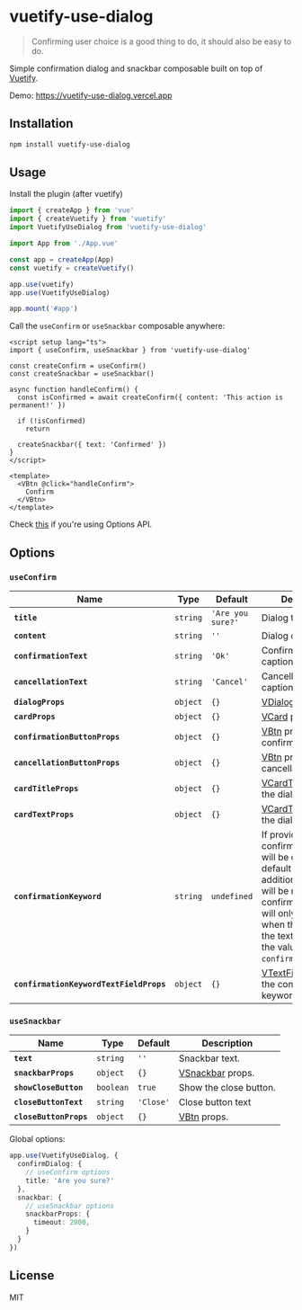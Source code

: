 # vuetify-use-dialog

> Confirming user choice is a good thing to do, it should also be easy to do.

Simple confirmation dialog and snackbar composable built on top of [Vuetify](https://next.vuetifyjs.com).

Demo: https://vuetify-use-dialog.vercel.app

## Installation

```bash
npm install vuetify-use-dialog
```

## Usage

Install the plugin (after vuetify)

```ts
import { createApp } from 'vue'
import { createVuetify } from 'vuetify'
import VuetifyUseDialog from 'vuetify-use-dialog'

import App from './App.vue'

const app = createApp(App)
const vuetify = createVuetify()

app.use(vuetify)
app.use(VuetifyUseDialog)

app.mount('#app')
```

Call the `useConfirm` or `useSnackbar` composable anywhere:

```vue
<script setup lang="ts">
import { useConfirm, useSnackbar } from 'vuetify-use-dialog'

const createConfirm = useConfirm()
const createSnackbar = useSnackbar()

async function handleConfirm() {
  const isConfirmed = await createConfirm({ content: 'This action is permanent!' })

  if (!isConfirmed)
    return

  createSnackbar({ text: 'Confirmed' })
}
</script>

<template>
  <VBtn @click="handleConfirm">
    Confirm
  </VBtn>
</template>
```

Check [this](https://github.com/wobsoriano/vuetify-use-dialog/issues/4) if you're using Options API.

## Options

### `useConfirm`

| Name                                    | Type        | Default           | Description                                                                                                                                                                                                                            |
| --------------------------------------- | ----------- | ----------------- | -------------------------------------------------------------------------------------------------------------------------------------------------------------------------------------------------------------------------------------- |
| **`title`**                             | `string` | `'Are you sure?'` | Dialog title.                                                                                                                                                                                                                          |
| **`content`**                       | `string` | `''`              | Dialog content.                                                                                                                                                                          |
| **`confirmationText`**                  | `string` | `'Ok'`            | Confirmation button caption.                                                                                                                                                                                                           |
| **`cancellationText`**                  | `string` | `'Cancel'`        | Cancellation button caption.                                                                                                                                                                                                           |
| **`dialogProps`**                       | `object`    | `{}`              | [VDialog](https://next.vuetifyjs.com/en/api/v-dialog/#props) props.                                                                                                                                                             |
| **`cardProps`**                | `object`    | `{}`              | [VCard](https://next.vuetifyjs.com/en/api/v-card/#props) props.                                                                                                                                              |
| **`confirmationButtonProps`**           | `object`    | `{}`              | [VBtn](https://next.vuetifyjs.com/en/api/v-btn/#props) props for the confirmation button.                                                                                                                                 |
| **`cancellationButtonProps`**           | `object`    | `{}`              | [VBtn](https://next.vuetifyjs.com/en/api/v-btn/#props) props for the cancellation button.                                                                                                                                 |
| **`cardTitleProps`**                        | `object`    | `{}`              | [VCardTitle](https://next.vuetifyjs.com/en/api/v-card-title/#props) props for the dialog title.                                                                                                                                         |
| **`cardTextProps`**                      | `object`    | `{}`              | [VCardText](https://next.vuetifyjs.com/en/api/v-card-text/#props) props for the dialog content.                                                                                                                                   |
| **`confirmationKeyword`**                  | `string` | `undefined`            | If provided the confirmation button will be disabled by default and an additional textfield will be rendered. The confirmation button will only be enabled when the contents of the textfield match the value of `confirmationKeyword`.                                                                                                                                    |
| **`confirmationKeywordTextFieldProps`**                      | `object`    | `{}`              | [VTextField](https://next.vuetifyjs.com/en/api/v-text-field/#props) props for the confirmation keyword textfield.                                                                                                                                   |


### `useSnackbar`

| Name                                    | Type        | Default           | Description                                                                                                                                                                                                                            |
| --------------------------------------- | ----------- | ----------------- | -------------------------------------------------------------------------------------------------------------------------------------------------------------------------------------------------------------------------------------- |
| **`text`**                             | `string` | `''` | Snackbar text.                                                                                                                                                              |
| **`snackbarProps`**                       | `object`    | `{}`              | [VSnackbar](https://next.vuetifyjs.com/en/api/v-snackbar/#props) props.                                                                                                                                                             |
| **`showCloseButton`**                       | `boolean` | `true`              | Show the close button.
| **`closeButtonText`**                       | `string` | `'Close'`              | Close button text 
| **`closeButtonProps`**                       | `object`    | `{}`              | [VBtn](https://next.vuetifyjs.com/en/api/v-btn/#props) props.                                                                                                                                                             |

Global options:

```ts
app.use(VuetifyUseDialog, {
  confirmDialog: {
    // useConfirm options
    title: 'Are you sure?'
  },
  snackbar: {
    // useSnackbar options
    snackbarProps: {
      timeout: 2000,
    }
  }
})
```

## License

MIT
